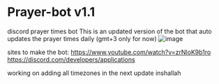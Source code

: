 # Prayer-bot v1.1
discord prayer times bot
This is an updated version of the bot that auto updates the prayer times daily (gmt+3 only for now)
![image](https://github.com/realgnh/Prayer-bot/assets/150723285/431bcf5a-09c8-41b0-ab70-3944e45bfe00)




sites to make the bot:
https://www.youtube.com/watch?v=zrNloK9b1ro 
https://discord.com/developers/applications

working on adding all timezones in the next update inshallah
